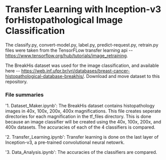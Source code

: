 # Transfer Learning with Inception-v3 forHistopathological Image Classification

The classify.py, convert-model.py, label.py, predict-request.py, retrain.py files were taken from the TensorFLow transfer learning api -- https://www.tensorflow.org/hub/tutorials/image_retraining.

The BreakHis dataset was used for the image classification, and available here -- https://web.inf.ufpr.br/vri/databases/breast-cancer-histopathological-database-breakhis/. Download and move dataset to this repository.

### File summaries
'1. Dataset_Maker.ipynb': The BreakHis dataset contains histopathology images in 40x, 100x, 200x, 400x  magnifications. This file creates seperate directories for each magnification in the tf_files directory. This is done because an image classifier will be created using the 40x, 100x, 200x, and 400x datasets. The accuracies of each of the 4 classifiers is compared.

'2. Transfer_Learning.ipynb': Transfer learning is done on the last layer of Inception-v3, a pre-trained convolutional neural netowrk.

'3. Data_Analysis.ipynb': The accuracies of the classifiers are compared.

